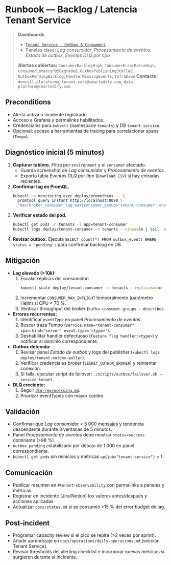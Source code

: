 # Runbook — Backlog / Latencia Tenant Service

> **Dashboards**
> - [`Tenant Service · Outbox & Consumers`](../observability/dashboards/tenant-service.json)
> - Paneles clave: *Lag consumidor*, *Procesamiento de eventos*, *Estado de outbox*, *Eventos DLQ por tipo*
>
> **Alertas cubiertas:** `ConsumerBacklogHigh`, `ConsumerErrorRatioHigh`, `ConsumerLatencyP95Degraded`, `OutboxPublishingStalled`, `OutboxPendingBacklog`, `HandlerMissingEvents`, `InfraDown`
> **Contacto:** `#oncall-plataforma`, `tenant-core@smartedify.com`, `data-platform@smartedify.com`

## Preconditions
- Alerta activa o incidente registrado.
- Acceso a Grafana y permalinks habilitados.
- Credenciales para `kubectl` (namespace `tenants`) y DB `tenant_service`.
- Opcional: acceso a herramientas de tracing para correlacionar spans (`Tempo`).

## Diagnóstico inicial (5 minutos)
1. **Capturar tablero.** Filtra por `environment` y el `consumer` afectado.
   - Guarda screenshot de *Lag consumidor* y *Procesamiento de eventos*.
   - Exporta tabla *Eventos DLQ por tipo* (`Download CSV`) si hay entradas recientes.
2. **Confirmar lag en PromQL.**
   ```bash
   kubectl -n monitoring exec deploy/prometheus -- \
     promtool query instant http://localhost:9090 \
     "max(broker_consumer_lag_max{consumer_group='tenant-consumer',environment='production'})"
   ```
3. **Verificar estado del pod.**
   ```bash
   kubectl get pods -n tenants -l app=tenant-consumer
   kubectl logs deploy/tenant-consumer -n tenants --since=5m | tail -n 200
   ```
4. **Revisar outbox.** Ejecuta `SELECT count(*) FROM outbox_events WHERE status = 'pending';` para confirmar backlog en DB.

## Mitigación
- **Lag elevado (>10k):**
  1. Escalar réplicas del consumidor:
     ```bash
     kubectl scale deploy/tenant-consumer -n tenants --replicas=<n>
     ```
  2. Incrementar `CONSUMER_MAX_INFLIGHT` temporalmente (parámetro Helm) si CPU < 70 %.
  3. Verificar throughput del broker (`kafka-consumer-groups --describe`).
- **Errores recurrentes:**
  1. Identificar `eventType` en panel *Procesamiento de eventos*.
  2. Buscar traza Tempo (`service.name="tenant-consumer" span.kind="server" event.type='<type>'`).
  3. Deshabilitar handler defectuoso (`feature flag handler:<type>`) y notificar al dominio correspondiente.
- **Outbox detenida:**
  1. Revisar panel *Estado de outbox* y logs del publisher (`kubectl logs deploy/tenant-outbox-poller`).
  2. Verificar credenciales broker (`SECRET_OUTBOX_BROKER`) y reintentar conexión.
  3. Si falla, ejecutar script de failover: `./scripts/outbox/failover.sh --service tenant`.
- **DLQ creciente:**
  1. Seguir [`dlq-reprocessing.md`](./dlq-reprocessing.md).
  2. Priorizar eventTypes con mayor conteo.

## Validación
- Confirmar que *Lag consumidor* < 5 000 mensajes y tendencia descendente durante 3 ventanas de 5 minutos.
- Panel *Procesamiento de eventos* debe mostrar `status=success` dominante (>98 %).
- `outbox_pending` estabilizado por debajo de 1 000 en panel correspondiente.
- `kubectl get pods` sin reinicios y métricas `up{job="tenant-service"}` = 1.

## Comunicación
- Publicar resumen en `#tenant-observability` con permalinks a paneles y métricas.
- Registrar en incidente (Jira/Notion) los valores antes/después y acciones aplicadas.
- Actualizar `docs/status.md` si se consumió >15 % del error budget de lag.

## Post-incident
- Programar capacity review si el pico se repite (>2 veces por sprint).
- Añadir aprendizaje en `docs/operations/daily-operations.md` (sección Tenant Service).
- Revisar thresholds del alerting checklist e incorporar nuevas métricas si surgieron durante el incidente.
